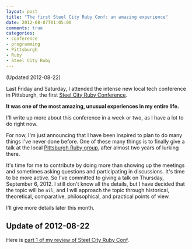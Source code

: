 ```yaml
---
layout: post
title: "The first Steel City Ruby Conf: an amazing experience"
date: 2012-08-07T01:05:00
comments: true
categories: 
- conference
- programming
- Pittsburgh
- Ruby
- Steel City Ruby
---
```

(Updated 2012-08-22)

Last Friday and Saturday, I attended the intense new local tech conference in Pittsburgh, the first [Steel City Ruby Conference](http://steelcityrubyconf.org/).

**It was one of the most amazing, unusual experiences in my entire life.**

I'll write up more about this conference in a week or two, as I have a lot to do right now.

For now, I'm just announcing that I have been inspired to plan to do many things I've never done before. One of these many things is to finally give a talk at the local [Pittsburgh Ruby group](http://pghrb.heroku.com/), after almost two years of lurking there.

It's time for me to contribute by doing more than showing up the meetings and sometimes asking questions and participating in discussions. It's time to be more active. So I've committed to giving a talk on Thursday, September 6, 2012. I still don't know all the details, but I have decided that the topic will be `nil`, and I will approach the topic through historical, theoretical, comparative, philosophical, and practical points of view.

I'll give more details later this month.

## Update of 2012-08-22

Here is [part 1 of my review of Steel City Ruby Conf](/blog/2012/08/22/steel-city-ruby-conf-review-part-1-its-about-people/).
